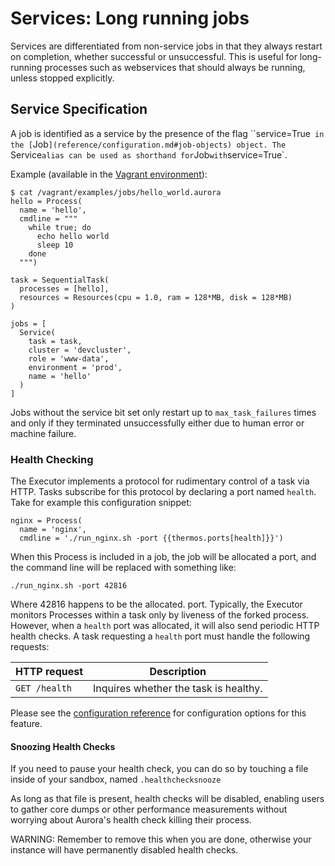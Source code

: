Services: Long running jobs
===========================

Services are differentiated from non-service jobs in that they always restart on completion,
whether successful or unsuccessful. This is useful for long-running processes
such as webservices that should always be running, unless stopped explicitly.


Service Specification
---------------------

A job is identified as a service by the presence of the flag
``service=True` in the [`Job`](reference/configuration.md#job-objects) object.
The `Service` alias can be used as shorthand for `Job` with `service=True`.

Example (available in the [Vagrant environment](getting-started/vagrant.md)):

    $ cat /vagrant/examples/jobs/hello_world.aurora
    hello = Process(
      name = 'hello',
      cmdline = """
        while true; do
          echo hello world
          sleep 10
        done
      """)

    task = SequentialTask(
      processes = [hello],
      resources = Resources(cpu = 1.0, ram = 128*MB, disk = 128*MB)
    )

    jobs = [
      Service(
        task = task,
        cluster = 'devcluster',
        role = 'www-data',
        environment = 'prod',
        name = 'hello'
      )
    ]


Jobs without the service bit set only restart up to
`max_task_failures` times and only if they terminated unsuccessfully
either due to human error or machine failure.


### Health Checking

The Executor implements a protocol for rudimentary control of a task via HTTP.  Tasks subscribe for
this protocol by declaring a port named `health`.  Take for example this configuration snippet:

    nginx = Process(
      name = 'nginx',
      cmdline = './run_nginx.sh -port {{thermos.ports[health]}}')

When this Process is included in a job, the job will be allocated a port, and the command line
will be replaced with something like:

    ./run_nginx.sh -port 42816

Where 42816 happens to be the allocated. port.  Typically, the Executor monitors Processes within
a task only by liveness of the forked process.  However, when a `health` port was allocated, it
will also send periodic HTTP health checks.  A task requesting a `health` port must handle the
following requests:

| HTTP request            | Description                             |
| ------------            | -----------                             |
| `GET /health`           | Inquires whether the task is healthy.   |

Please see the
[configuration reference](reference/configuration.md#user-content-healthcheckconfig-objects) for
configuration options for this feature.

#### Snoozing Health Checks

If you need to pause your health check, you can do so by touching a file inside of your sandbox,
named `.healthchecksnooze`

As long as that file is present, health checks will be disabled, enabling users to gather core
dumps or other performance measurements without worrying about Aurora's health check killing
their process.

WARNING: Remember to remove this when you are done, otherwise your instance will have permanently
disabled health checks.
